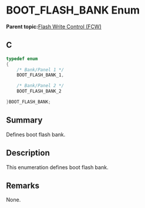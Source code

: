 # BOOT\_FLASH\_BANK Enum

**Parent topic:**[Flash Write Control \(FCW\)](GUID-90E21DD6-5AB3-4211-8633-884EC95A6246.md)

## C

```c
typedef enum
{
    /* Bank/Panel 1 */
    BOOT_FLASH_BANK_1,

    /* Bank/Panel 2 */
    BOOT_FLASH_BANK_2

}BOOT_FLASH_BANK;

```

## Summary

Defines boot flash bank.

## Description

This enumeration defines boot flash bank.

## Remarks

None.

